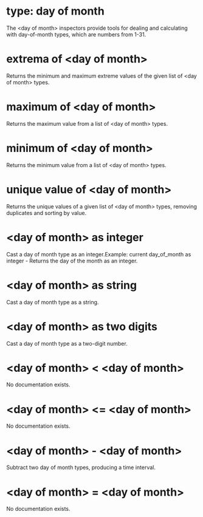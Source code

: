 # type: day of month

The &lt;day of month&gt; inspectors provide tools for dealing and calculating with day-of-month types, which are numbers from 1-31.

# extrema of &lt;day of month&gt;

Returns the minimum and maximum extreme values of the given list of &lt;day of month&gt; types.

# maximum of &lt;day of month&gt;

Returns the maximum value from a list of &lt;day of month&gt; types.

# minimum of &lt;day of month&gt;

Returns the minimum value from a list of &lt;day of month&gt; types.

# unique value of &lt;day of month&gt;

Returns the unique values of a given list of &lt;day of month&gt; types, removing duplicates and sorting by value.

# &lt;day of month&gt; as integer

Cast a day of month type as an integer.Example: current day_of_month as integer - Returns the day of the month as an integer.

# &lt;day of month&gt; as string

Cast a day of month type as a string.

# &lt;day of month&gt; as two digits

Cast a day of month type as a two-digit number.

# &lt;day of month&gt; &lt; &lt;day of month&gt;

No documentation exists.

# &lt;day of month&gt; &lt;= &lt;day of month&gt;

No documentation exists.

# &lt;day of month&gt; - &lt;day of month&gt;

Subtract two day of month types, producing a time interval.

# &lt;day of month&gt; = &lt;day of month&gt;

No documentation exists.
